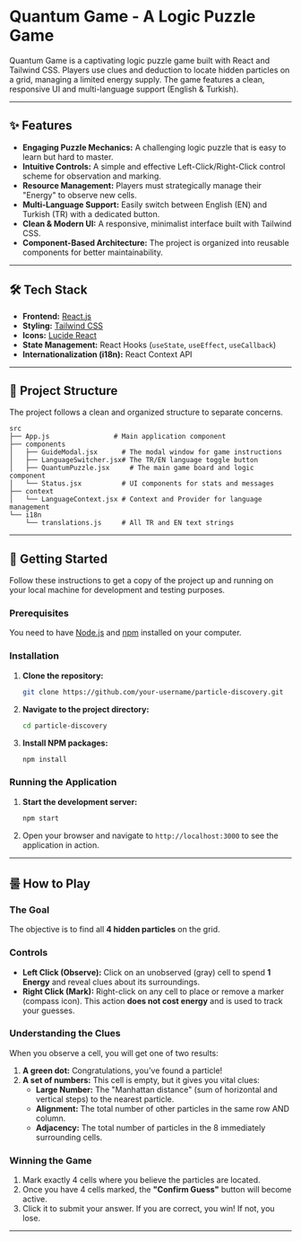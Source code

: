 # Quantum Game - A Logic Puzzle Game

Quantum Game is a captivating logic puzzle game built with React and Tailwind CSS. Players use clues and deduction to locate hidden particles on a grid, managing a limited energy supply. The game features a clean, responsive UI and multi-language support (English & Turkish).

---

## ✨ Features

-   **Engaging Puzzle Mechanics:** A challenging logic puzzle that is easy to learn but hard to master.
-   **Intuitive Controls:** A simple and effective Left-Click/Right-Click control scheme for observation and marking.
-   **Resource Management:** Players must strategically manage their "Energy" to observe new cells.
-   **Multi-Language Support:** Easily switch between English (EN) and Turkish (TR) with a dedicated button.
-   **Clean & Modern UI:** A responsive, minimalist interface built with Tailwind CSS.
-   **Component-Based Architecture:** The project is organized into reusable components for better maintainability.

---

## 🛠️ Tech Stack

-   **Frontend:** [React.js](https://reactjs.org/)
-   **Styling:** [Tailwind CSS](https://tailwindcss.com/)
-   **Icons:** [Lucide React](https://lucide.dev/)
-   **State Management:** React Hooks (`useState`, `useEffect`, `useCallback`)
-   **Internationalization (i18n):** React Context API

---

## 📂 Project Structure

The project follows a clean and organized structure to separate concerns.

```
src
├── App.js                # Main application component
├── components
│   ├── GuideModal.jsx      # The modal window for game instructions
│   ├── LanguageSwitcher.jsx# The TR/EN language toggle button
│   ├── QuantumPuzzle.jsx     # The main game board and logic component
│   └── Status.jsx          # UI components for stats and messages
├── context
│   └── LanguageContext.jsx # Context and Provider for language management
└── i18n
    └── translations.js     # All TR and EN text strings
```

---

## 🚀 Getting Started

Follow these instructions to get a copy of the project up and running on your local machine for development and testing purposes.

### Prerequisites

You need to have [Node.js](https://nodejs.org/en/) and [npm](https://www.npmjs.com/) installed on your computer.

### Installation

1.  **Clone the repository:**
    ```sh
    git clone https://github.com/your-username/particle-discovery.git
    ```

2.  **Navigate to the project directory:**
    ```sh
    cd particle-discovery
    ```

3.  **Install NPM packages:**
    ```sh
    npm install
    ```

### Running the Application

1.  **Start the development server:**
    ```sh
    npm start
    ```

2.  Open your browser and navigate to `http://localhost:3000` to see the application in action.

---

## 룰 How to Play

### The Goal

The objective is to find all **4 hidden particles** on the grid.

### Controls

-   **Left Click (Observe):** Click on an unobserved (gray) cell to spend **1 Energy** and reveal clues about its surroundings.
-   **Right Click (Mark):** Right-click on any cell to place or remove a marker (compass icon). This action **does not cost energy** and is used to track your guesses.

### Understanding the Clues

When you observe a cell, you will get one of two results:

1.  **A green dot:** Congratulations, you've found a particle!
2.  **A set of numbers:** This cell is empty, but it gives you vital clues:
    -   **Large Number:** The "Manhattan distance" (sum of horizontal and vertical steps) to the nearest particle.
    -   **Alignment:** The total number of other particles in the same row AND column.
    -   **Adjacency:** The total number of particles in the 8 immediately surrounding cells.

### Winning the Game

1.  Mark exactly 4 cells where you believe the particles are located.
2.  Once you have 4 cells marked, the **"Confirm Guess"** button will become active.
3.  Click it to submit your answer. If you are correct, you win! If not, you lose.

---
